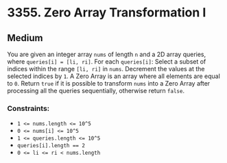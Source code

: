# 3355. Zero Array Transformation I

## Medium

You are given an integer array `nums` of length `n` and a 2D array queries, where `queries[i] = [li, ri]`. For each
`queries[i]`: Select a subset of indices within the range `[li, ri]` in `nums`. Decrement the values at the selected
indices by `1`. A Zero Array is an array where all elements are equal to `0`. Return `true` if it is possible to
transform `nums` into a Zero Array after processing all the queries sequentially, otherwise return `false`.

### Constraints:

- `1 <= nums.length <= 10^5`
- `0 <= nums[i] <= 10^5`
- `1 <= queries.length <= 10^5`
- `queries[i].length == 2`
- `0 <= li <= ri < nums.length`
